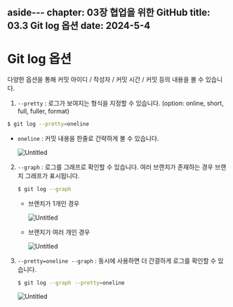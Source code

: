 aside---
chapter: 03장 협업을 위한 GitHub
title: 03.3 Git log 옵션
date: 2024-5-4
---

# Git log 옵션

다양한 옵션을 통해 커밋 아이디 / 작성자 / 커밋 시간 / 커밋 등의 내용을 볼 수 있습니다.

1. `--pretty` : 로그가 보여지는 형식을 지정할 수 있습니다. (option: online, short, full, fuller, format)

```bash
$ git log --pretty=oneline 
```

- `oneline` : 커밋 내용을 한줄로 간략하게 볼 수 있습니다.
    
    ![Untitled](/images/github/chapter03-3/Untitled.png)
    

2. `--graph` : 로그를 그래프로 확인할 수 있습니다. 여러 브랜치가 존재하는 경우 브랜치 그래프가 표시됩니다.
    
    ```bash
    $ git log --graph
    ```
    
    - 브랜치가 1개인 경우
        
        ![Untitled](/images/github/chapter03-3/Untitled%201.png)
        
    - 브랜치가 여러 개인 경우
        
        ![Untitled](/images/github/chapter03-3/Untitled%202.png)
        

3. `--pretty=oneline --graph` : 동시에 사용하면 더 간결하게 로그를 확인할 수 있습니다.
    
    ```bash
    $ git log --graph --pretty=oneline
    ```
    
    ![Untitled](/images/github/chapter03-3/Untitled%203.png)